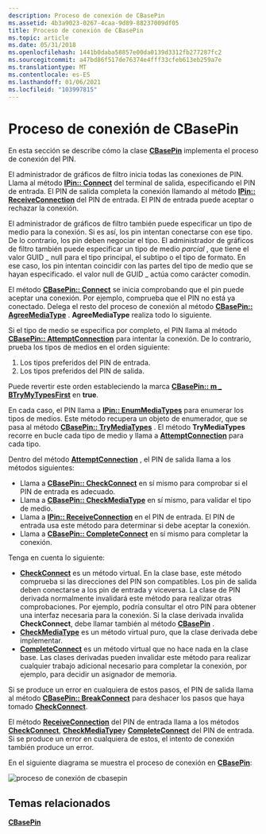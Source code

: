 ```yaml
---
description: Proceso de conexión de CBasePin
ms.assetid: 4b3a9023-0267-4caa-9d89-88237009df05
title: Proceso de conexión de CBasePin
ms.topic: article
ms.date: 05/31/2018
ms.openlocfilehash: 1441b0daba58857e00da0139d3312fb277287fc2
ms.sourcegitcommit: a47bd86f517de76374e4fff33cfeb613eb259a7e
ms.translationtype: MT
ms.contentlocale: es-ES
ms.lasthandoff: 01/06/2021
ms.locfileid: "103997815"
---
```

# <a name="cbasepin-connection-process"></a>Proceso de conexión de CBasePin

En esta sección se describe cómo la clase [**CBasePin**](cbasepin.md) implementa el proceso de conexión del PIN.

El administrador de gráficos de filtro inicia todas las conexiones de PIN. Llama al método [**IPin:: Connect**](/windows/desktop/api/Strmif/nf-strmif-ipin-connect) del terminal de salida, especificando el PIN de entrada. El PIN de salida completa la conexión llamando al método [**IPin:: ReceiveConnection**](/windows/desktop/api/Strmif/nf-strmif-ipin-receiveconnection) del PIN de entrada. El PIN de entrada puede aceptar o rechazar la conexión.

El administrador de gráficos de filtro también puede especificar un tipo de medio para la conexión. Si es así, los pin intentan conectarse con ese tipo. De lo contrario, los pin deben negociar el tipo. El administrador de gráficos de filtro también puede especificar un tipo de medio *parcial* , que tiene el valor GUID \_ null para el tipo principal, el subtipo o el tipo de formato. En ese caso, los pin intentan coincidir con las partes del tipo de medio que se hayan especificado. el valor null de GUID \_ actúa como carácter comodín.

El método [**CBasePin:: Connect**](cbasepin-connect.md) se inicia comprobando que el pin puede aceptar una conexión. Por ejemplo, comprueba que el PIN no está ya conectado. Delega el resto del proceso de conexión al método [**CBasePin:: AgreeMediaType**](cbasepin-agreemediatype.md) . **AgreeMediaType** realiza todo lo siguiente.

Si el tipo de medio se especifica por completo, el PIN llama al método [**CBasePin:: AttemptConnection**](cbasepin-attemptconnection.md) para intentar la conexión. De lo contrario, prueba los tipos de medios en el orden siguiente:

1.  Los tipos preferidos del PIN de entrada.
2.  Los tipos preferidos del PIN de salida.

Puede revertir este orden estableciendo la marca [**CBasePin:: m \_ BTryMyTypesFirst**](cbasepin-m-btrymytypesfirst.md) en **true**.

En cada caso, el PIN llama a [**IPin:: EnumMediaTypes**](/windows/desktop/api/Strmif/nf-strmif-ipin-enummediatypes) para enumerar los tipos de medios. Este método recupera un objeto de enumerador, que se pasa al método [**CBasePin:: TryMediaTypes**](cbasepin-trymediatypes.md) . El método **TryMediaTypes** recorre en bucle cada tipo de medio y llama a [**AttemptConnection**](cbasepin-attemptconnection.md) para cada tipo.

Dentro del método [**AttemptConnection**](cbasepin-attemptconnection.md) , el PIN de salida llama a los métodos siguientes:

-   Llama a [**CBasePin:: CheckConnect**](cbasepin-checkconnect.md) en sí mismo para comprobar si el PIN de entrada es adecuado.
-   Llama a [**CBasePin:: CheckMediaType**](cbasepin-checkmediatype.md) en sí mismo, para validar el tipo de medio.
-   Llama a [**IPin:: ReceiveConnection**](/windows/desktop/api/Strmif/nf-strmif-ipin-receiveconnection) en el PIN de entrada. El PIN de entrada usa este método para determinar si debe aceptar la conexión.
-   Llama a [**CBasePin:: CompleteConnect**](cbasepin-completeconnect.md) en sí mismo para completar la conexión.

Tenga en cuenta lo siguiente:

-   [**CheckConnect**](cbasepin-checkconnect.md) es un método virtual. En la clase base, este método comprueba si las direcciones del PIN son compatibles. Los pin de salida deben conectarse a los pin de entrada y viceversa. La clase de PIN derivada normalmente invalidará este método para realizar otras comprobaciones. Por ejemplo, podría consultar el otro PIN para obtener una interfaz necesaria para la conexión. Si la clase derivada invalida **CheckConnect**, debe llamar también al método [**CBasePin**](cbasepin.md) .
-   [**CheckMediaType**](cbasepin-checkmediatype.md) es un método virtual puro, que la clase derivada debe implementar.
-   [**CompleteConnect**](cbasepin-completeconnect.md) es un método virtual que no hace nada en la clase base. Las clases derivadas pueden invalidar este método para realizar cualquier trabajo adicional necesario para completar la conexión, por ejemplo, para decidir un asignador de memoria.

Si se produce un error en cualquiera de estos pasos, el PIN de salida llama al método [**CBasePin:: BreakConnect**](cbasepin-breakconnect.md) para deshacer los pasos que haya tomado [**CheckConnect**](cbasepin-checkconnect.md).

El método [**ReceiveConnection**](cbasepin-receiveconnection.md) del PIN de entrada llama a los métodos [**CheckConnect**](cbasepin-checkconnect.md), [**CheckMediaType**](cbasepin-checkmediatype.md)y [**CompleteConnect**](cbasepin-completeconnect.md) del PIN de entrada. Si se produce un error en cualquiera de estos, el intento de conexión también produce un error.

En el siguiente diagrama se muestra el proceso de conexión en [**CBasePin**](cbasepin.md):

![proceso de conexión de cbasepin](images/cbasepin-connect.png)

## <a name="related-topics"></a>Temas relacionados

<dl> <dt>

[**CBasePin**](cbasepin.md)
</dt> </dl>

 

 



